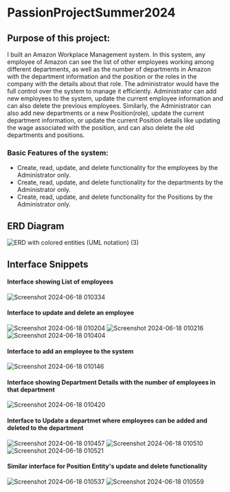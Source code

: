 # PassionProjectSummer2024

## Purpose of this project:
I built an Amazon Workplace Management system. In this system, any employee of Amazon can see the list of other employees working among different 
departments, as well as the number of departments in Amazon with the department information and the position or the roles in the company with the 
details about that role. 
The administrator would have the full control over the system to manage it efficiently. Administrator can add new employees to the system, update the
current employee information and can also delete the previous employees. Similarly, the Administrator can also add new departments or a new Position(role), update the current 
department information, or update the current Position details like updating the wage associated with the position, and can also delete the old departments and positions.

### Basic Features of the system:
- Create, read, update, and delete functionality for the employees by the Administrator only.
- Create, read, update, and delete functionality for the departments by the Administrator only.
- Create, read, update, and delete functionality for the Positions by the Administrator only.

## ERD Diagram 
![ERD with colored entities (UML notation) (3)](https://github.com/AmanKaur1011/PassionProjectSummer2024/assets/156178926/bb2f3a18-4919-4cf1-a7b3-8e0283d7fe9b)

## Interface Snippets
#### Interface showing List of employees 
![Screenshot 2024-06-18 010334](https://github.com/AmanKaur1011/PassionProjectSummer2024/assets/156178926/d8d7acbd-d7ef-4fd7-86ab-f510d32e62e9)


#### Interface to update and delete an employee 
![Screenshot 2024-06-18 010204](https://github.com/AmanKaur1011/PassionProjectSummer2024/assets/156178926/13df3901-cc79-4a55-a1e2-d46204d12ccb)
![Screenshot 2024-06-18 010216](https://github.com/AmanKaur1011/PassionProjectSummer2024/assets/156178926/5889ae65-14ff-4cab-922a-05a6736803b4)
![Screenshot 2024-06-18 010404](https://github.com/AmanKaur1011/PassionProjectSummer2024/assets/156178926/49b13211-b1ce-41e1-ad3a-0040054390ec)

#### Interface to add an employee to the system
![Screenshot 2024-06-18 010146](https://github.com/AmanKaur1011/PassionProjectSummer2024/assets/156178926/935d899d-e8fa-4a32-be29-5bfb881dd224)

#### Interface showing Department Details with the number of employees in that department
![Screenshot 2024-06-18 010420](https://github.com/AmanKaur1011/PassionProjectSummer2024/assets/156178926/437e85a0-fe6e-4180-a6c7-adbb0de4253b)

#### Interface to Update a departmet where employees can be added and deleted to the department
![Screenshot 2024-06-18 010457](https://github.com/AmanKaur1011/PassionProjectSummer2024/assets/156178926/4dcd9864-e7ed-4451-8868-ab8e54fe8998)
![Screenshot 2024-06-18 010510](https://github.com/AmanKaur1011/PassionProjectSummer2024/assets/156178926/5105f972-211a-4a42-95bd-8c1c40588848)
![Screenshot 2024-06-18 010521](https://github.com/AmanKaur1011/PassionProjectSummer2024/assets/156178926/076de308-4500-44bb-8311-1247110dadf0)

#### Similar interface for Position Entity's update and delete functionality
![Screenshot 2024-06-18 010537](https://github.com/AmanKaur1011/PassionProjectSummer2024/assets/156178926/2cc6026b-9106-4189-9bde-36bd07eea4a4)
![Screenshot 2024-06-18 010559](https://github.com/AmanKaur1011/PassionProjectSummer2024/assets/156178926/0b5eec95-b9eb-4dd3-adac-fffe291e0f4a)







